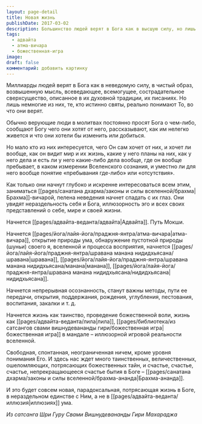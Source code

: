 ```yaml
---
layout: page-detail
title: Новая жизнь
publishDate: 2017-03-02
description: Большинство людей верят в Бога как в высшую силу, но лишь немногие стремятся узнать Его волю и истинную природу. Глубокий поиск приводит к адвайте, атма-вичаре, осознанию нераздельности с Богом и раскрытию божественной игры (лилы). Это путь к брахма-ананде - бесконечному счастью и жизни в единстве с Абсолютом.
tags:
  - адвайта
  - атма-вичара
  - божественная-игра
image: 
draft: false
комментарий: добавить картинку
---
```


Миллиарды людей верят в Бога как в неведомую силу, в чистый образ, возвышенную мысль, всеведающее, всемогущее, сострадательное сверхсущество, описанное в их духовной традиции, их писаниях. Но лишь немногие из них, те, кто истинно святы, реально понимают То, во что они верят.

Обычно верующие люди в молитвах постоянно просят Бога о чем-либо, сообщают Богу чего они хотят от него, рассказывают, как им нелегко живется и что они хотели бы изменить или добиться.

Но мало кто из них интересуется, чего Он сам хочет от них, и хочет ли вообще, как он видит мир и их жизнь, какие у него планы на них, как у него дела и есть ли у него какие-либо дела вообще, где он вообще пребывает, в каком измерении Вселенского сознания, и уместно ли для него вообще понятие «пребывания где-либо» или «отсутствия».

Как только они начнут глубоко и искренне интересоваться всем этим, заниматься [[pages/санатана дхарма/законы и силы вселенной/брахма|Брахма]]-вичарой, пелена неведения начнет спадать с их глаз. Они увидят нераздельность себя и Бога, иллюзорность эго и всех своих представлений о себе, мире и своей жизни.

Начнется [[pages/адвайта-веданта/адвайта|Адвайта]]. Путь Мокши.

Начнется [[pages/йога/лайя-йога/праджня-янтра/атма-вичара|атма-вичара]], открытие природы ума, обнаружение пустотной природы (шуньи) своего я, вселенной и процесса восприятия, начнется [[pages/йога/лайя-йога/праджня-янтра/шравана манана нидидхьясана/шравана|шравана]], [[pages/йога/лайя-йога/праджня-янтра/шравана манана нидидхьясана/манана|манана]], [[pages/йога/лайя-йога/праджня-янтра/шравана манана нидидхьясана/нидидхьясана|нидидхьясана]].

Начнется непрерывная осознанность, станут важны методы, пути ее передачи, открытия, поддержания, рождения, углубления, пестования, воспитания, закалки и т. д.

Начнется жизнь как таинство, проведение божественной воли, жизнь как [[pages/адвайта-веданта/лила|лила]], [[pages/библиотека/из сатсангов свами вишнудевананды гири/божественная игра|божественная игра]] в мандале – иллюзорной игровой реальности вселенной.

Свободная, спонтанная, неограниченная ничем, кроме уровня понимания Его. И здесь нас ждет много таинственных, величественных, ошеломляющих, потрясающих божественных тайн, и счастье, счастье, счастье, непрекращающееся счастье бытия в Боге – [[pages/санатана дхарма/законы и силы вселенной/брахма-ананда|Брахма-ананда]].

И это будет совсем новая, парадоксальная, потрясающая жизнь в Боге, в нераздельном единстве с Ним, а не в [[pages/адвайта-веданта/иллюзия|иллюзиях]] ума.

*Из сатсанга Шри Гуру Свами Вишнудевананды Гири Махараджа*

